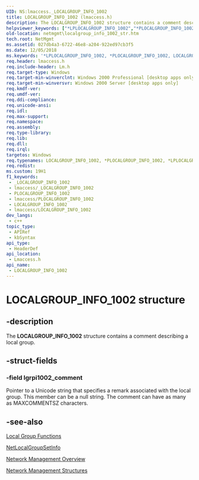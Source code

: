 ```yaml
---
UID: NS:lmaccess._LOCALGROUP_INFO_1002
title: LOCALGROUP_INFO_1002 (lmaccess.h)
description: The LOCALGROUP_INFO_1002 structure contains a comment describing a local group.
helpviewer_keywords: ["*LPLOCALGROUP_INFO_1002","*PLOCALGROUP_INFO_1002","LOCALGROUP_INFO_1002","LOCALGROUP_INFO_1002 structure [Network Management]","LPLOCALGROUP_INFO_1002","LPLOCALGROUP_INFO_1002 structure pointer [Network Management]","PLOCALGROUP_INFO_1002","PLOCALGROUP_INFO_1002 structure pointer [Network Management]","_win32_localgroup_info_1002_str","lmaccess/LOCALGROUP_INFO_1002","lmaccess/LPLOCALGROUP_INFO_1002","lmaccess/PLOCALGROUP_INFO_1002","netmgmt.localgroup_info_1002_str"]
old-location: netmgmt\localgroup_info_1002_str.htm
tech.root: NetMgmt
ms.assetid: 027db4a3-6722-46e8-a204-922ed97cb3f5
ms.date: 12/05/2018
ms.keywords: '*LPLOCALGROUP_INFO_1002, *PLOCALGROUP_INFO_1002, LOCALGROUP_INFO_1002, LOCALGROUP_INFO_1002 structure [Network Management], LPLOCALGROUP_INFO_1002, LPLOCALGROUP_INFO_1002 structure pointer [Network Management], PLOCALGROUP_INFO_1002, PLOCALGROUP_INFO_1002 structure pointer [Network Management], _win32_localgroup_info_1002_str, lmaccess/LOCALGROUP_INFO_1002, lmaccess/LPLOCALGROUP_INFO_1002, lmaccess/PLOCALGROUP_INFO_1002, netmgmt.localgroup_info_1002_str'
req.header: lmaccess.h
req.include-header: Lm.h
req.target-type: Windows
req.target-min-winverclnt: Windows 2000 Professional [desktop apps only]
req.target-min-winversvr: Windows 2000 Server [desktop apps only]
req.kmdf-ver: 
req.umdf-ver: 
req.ddi-compliance: 
req.unicode-ansi: 
req.idl: 
req.max-support: 
req.namespace: 
req.assembly: 
req.type-library: 
req.lib: 
req.dll: 
req.irql: 
targetos: Windows
req.typenames: LOCALGROUP_INFO_1002, *PLOCALGROUP_INFO_1002, *LPLOCALGROUP_INFO_1002
req.redist: 
ms.custom: 19H1
f1_keywords:
 - _LOCALGROUP_INFO_1002
 - lmaccess/_LOCALGROUP_INFO_1002
 - PLOCALGROUP_INFO_1002
 - lmaccess/PLOCALGROUP_INFO_1002
 - LOCALGROUP_INFO_1002
 - lmaccess/LOCALGROUP_INFO_1002
dev_langs:
 - c++
topic_type:
 - APIRef
 - kbSyntax
api_type:
 - HeaderDef
api_location:
 - Lmaccess.h
api_name:
 - LOCALGROUP_INFO_1002
---
```


# LOCALGROUP_INFO_1002 structure


## -description

The 
				<b>LOCALGROUP_INFO_1002</b> structure contains a comment describing a local group.

## -struct-fields

### -field lgrpi1002_comment

Pointer to a Unicode string that specifies a remark associated with the local group. This member can be a null string. The comment can have as many as MAXCOMMENTSZ characters.

## -see-also

<a href="/windows/desktop/NetMgmt/local-group-functions">Local Group Functions</a>



<a href="/windows/desktop/api/lmaccess/nf-lmaccess-netlocalgroupsetinfo">NetLocalGroupSetInfo</a>



<a href="/windows/desktop/NetMgmt/network-management">Network Management Overview</a>



<a href="/windows/desktop/NetMgmt/network-management-structures">Network Management Structures</a>